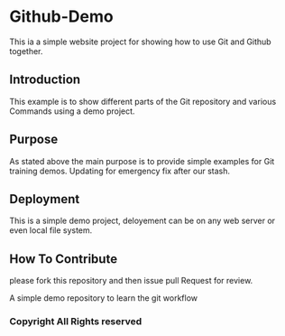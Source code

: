 # Github-Demo

This ia a simple website project for
showing how to use Git and Github together.

## Introduction

This example is to show different parts 
of the Git repository and various Commands
using a demo project.

## Purpose

As stated above the main purpose is to
provide simple examples for Git training
demos. Updating for emergency fix after our stash.

## Deployment

This is a simple demo project, deloyement
can be on any web server or even local
file system.

## How To Contribute

please fork this repository and then issue pull Request for
review.

A simple demo repository to learn the git workflow

### Copyright All Rights reserved
